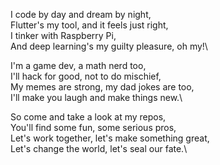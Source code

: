 I code by day and dream by night,\
Flutter's my tool, and it feels just right,\
I tinker with Raspberry Pi,\
And deep learning's my guilty pleasure, oh my!\



I'm a game dev, a math nerd too,\
I'll hack for good, not to do mischief,\
My memes are strong, my dad jokes are too,\
I'll make you laugh and make things new.\



So come and take a look at my repos,\
You'll find some fun, some serious pros,\
Let's work together, let's make something great,\
Let's change the world, let's seal our fate.\

